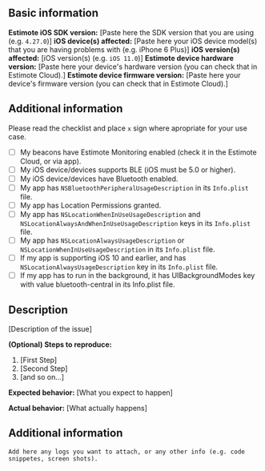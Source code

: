 ## Basic information

**Estimote iOS SDK version:** [Paste here the SDK version that you are using (e.g. `4.27.0`)]
**iOS device(s) affected:** [Paste here your iOS device model(s) that you are having problems with (e.g. iPhone 6 Plus)]
**iOS version(s) affected:** [iOS version(s) (e.g. `iOS 11.0`)]
**Estimote device hardware version:** [Paste here your device's hardware version (you can check that in Estimote Cloud).]
**Estimote device firmware version:** [Paste here your device's firmware version (you can check that in Estimote Cloud).]

## Additional information
Please read the checklist and place `x` sign where apropriate for your use case.

* [ ] My beacons have Estimote Monitoring enabled (check it in the Estimote Cloud, or via app).
* [ ] My iOS device/devices supports BLE (iOS must be 5.0 or higher).
* [ ] My iOS device/devices have Bluetooth enabled.
* [ ] My app has `NSBluetoothPeripheralUsageDescription` in its `Info.plist` file.
* [ ] My app has Location Permissions granted.
* [ ] My app has `NSLocationWhenInUseUsageDescription` and `NSLocationAlwaysAndWhenInUseUsageDescription` keys in its `Info.plist` file.
* [ ] My app has `NSLocationAlwaysUsageDescription` or `NSLocationWhenInUseUsageDescription` in its `Info.plist` file.
* [ ] If my app is supporting iOS 10 and earlier, and has `NSLocationAlwaysUsageDescription` key in its `Info.plist` file.
* [ ] If my app has to run in the background, it has UIBackgroundModes key with value bluetooth-central in its Info.plist file.

## Description

[Description of the issue]

**(Optional) Steps to reproduce:**

1. [First Step]
2. [Second Step]
3. [and so on...]

**Expected behavior:** [What you expect to happen]

**Actual behavior:** [What actually happens]

## Additional information
```
Add here any logs you want to attach, or any other info (e.g. code snippetes, screen shots).
```

